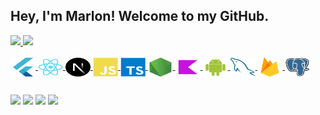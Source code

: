 ## Hey, I'm Marlon! Welcome to my GitHub.
<div>
  <a href="https://github.com/93marlonsilva">
  <img height="170em" src="https://github-readme-stats.vercel.app/api?username=93marlonsilva&show_icons=true&theme=dark&include_all_commits=true&count_private=true"/>
  <img height="120em" src="https://github-readme-stats.vercel.app/api/top-langs/?username=93marlonsilva&layout=compact&langs_count=7&theme=dark"/>
</div>
<div style="display: inline_block"><br>
   <img align="center" alt="Marlon-Flutter" height="30" width="40" src="https://raw.githubusercontent.com/devicons/devicon/master/icons/flutter/flutter-original.svg">
   <img align="center" alt="Marlon-React" height="30" width="40" src="https://raw.githubusercontent.com/devicons/devicon/master/icons/react/react-original.svg">
   <img align="center" alt="Marlon-Next" height="30" width="40" src="https://raw.githubusercontent.com/devicons/devicon/master/icons/nextjs/nextjs-original.svg">
   <img align="center" alt="Marlon-Js" height="30" width="40" src="https://raw.githubusercontent.com/devicons/devicon/master/icons/javascript/javascript-plain.svg">
   <img align="center" alt="Marlon-Ts" height="30" width="40" src="https://raw.githubusercontent.com/devicons/devicon/master/icons/typescript/typescript-plain.svg">
   <img align="center" alt="Marlon-Node" height="30" width="40" src="https://raw.githubusercontent.com/devicons/devicon/master/icons/nodejs/nodejs-original.svg">
   <img align="center" alt="Marlon-Kotlin" height="30" width="40" src="https://raw.githubusercontent.com/devicons/devicon/master/icons/kotlin/kotlin-plain.svg">
   <img align="center" alt="Marlon-Android" height="30" width="40" src="https://raw.githubusercontent.com/devicons/devicon/master/icons/android/android-original.svg">
   <img align="center" alt="Marlon-Mysql" height="30" width="40" src="https://raw.githubusercontent.com/devicons/devicon/master/icons/mysql/mysql-original.svg">
   <img align="center" alt="Marlon-Firebase" height="30" width="40" src="https://raw.githubusercontent.com/devicons/devicon/master/icons/firebase/firebase-original.svg">
   <img align="center" alt="Marlon-Postgres" height="30" width="40" src="https://raw.githubusercontent.com/devicons/devicon/master/icons/postgresql/postgresql-original.svg">
</div>
  
   
  ##
 
<div> 
  <a href = "https://www.instagram.com/93marlonsilva"><img src="https://img.shields.io/badge/-Instagram-609cb6?style=for-the-badge&logoColor=white" target="_blank"></a>
  <a href = "mailto:marlon.m_silva@outlook.com"><img src="https://img.shields.io/badge/-Outlook-59b2a8?style=for-the-badge&logoColor=white" target="_blank"></a>
  <a href="https://www.linkedin.com/in/marlonsilva-dev" target="_blank"><img src="https://img.shields.io/badge/-LinkedIn-00a7f0?style=for-the-badge&logo=linkedin&logoColor=white" target="_blank"></a> 
  <a href="https://www.linkedin.com/in/marlonsilva-dev" target="_blank"><img src="https://img.shields.io/badge/-Portifolio-32b39d?style=for-the-badge&logo=portifolio&logoColor=white" target="_blank"></a> 
</div>
